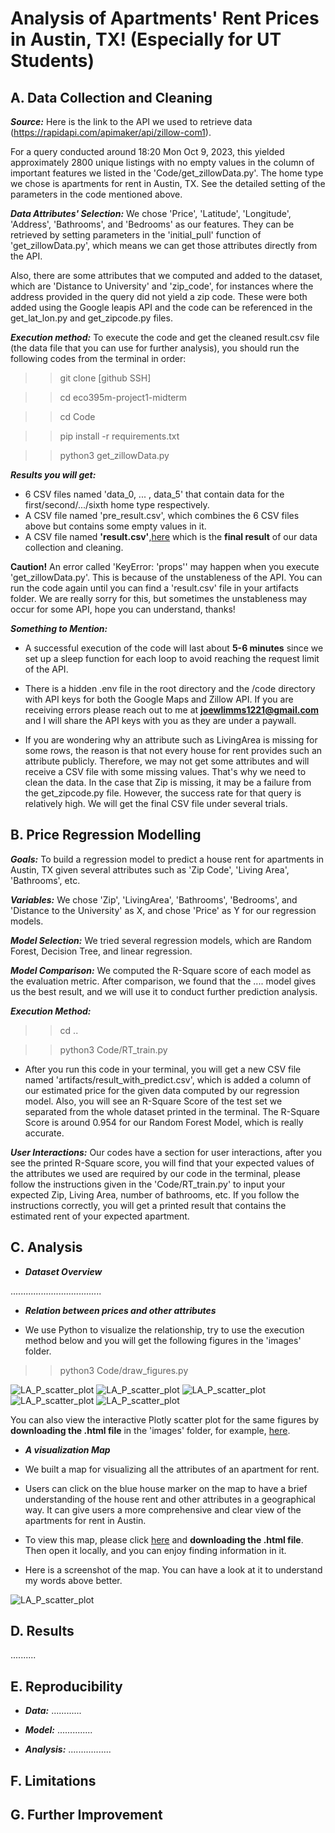 # Analysis of Apartments' Rent Prices in Austin, TX! (Especially for UT Students)


## A. Data Collection and Cleaning
 
***Source:*** Here is the link to the API we used to retrieve data (https://rapidapi.com/apimaker/api/zillow-com1). 

For a query conducted around 18:20 Mon Oct 9, 2023, this yielded approximately 2800 unique listings with no empty values in the column of important features we listed in the 'Code/get_zillowData.py'. The home type we chose is apartments for rent in Austin, TX. See the detailed setting of the parameters in the code mentioned above.

***Data Attributes' Selection:***
We chose 'Price', 'Latitude', 'Longitude', 'Address', 'Bathrooms', and 'Bedrooms' as our features. They can be retrieved by setting parameters in the 'initial_pull' function of 'get_zillowData.py', which means we can get those attributes directly from the API.

Also, there are some attributes that we computed and added to the dataset, which are 'Distance to University' and 'zip_code', for instances where the address provided in the query did not yield a zip code. These were both added using the Google leapis API and the code can be referenced in the get_lat_lon.py and get_zipcode.py files.


***Execution method:*** To execute the code and get the cleaned result.csv file (the data file that you can use for further analysis), you should run the following codes from the terminal in order: 

>> git clone [github SSH]

>> cd eco395m-project1-midterm

>> cd Code  

>> pip install -r requirements.txt

>> python3 get_zillowData.py

***Results you will get:***
* 6 CSV files named 'data_0, ... , data_5' that contain data for the first/second/.../sixth home type respectively.
* A CSV file named 'pre_result.csv', which combines the 6 CSV files above but contains some empty values in it.
* A CSV file named **'result.csv'**,[here](artifacts/result.csv) which is the **final result** of our data collection and cleaning.  

**Caution!** An error called 'KeyError: 'props'' may happen when you execute 'get_zillowData.py'. This is because of the unstableness of the API. You can run the code again until you can find a 'result.csv' file in your artifacts folder. We are really sorry for this, but sometimes the unstableness may occur for some API, hope you can understand, thanks!
 
   
***Something to Mention:***
 
* A successful execution of the code will last about **5-6 minutes** since we set up a sleep function for each loop to avoid reaching the request limit of the API. 


* There is a hidden .env file in the root directory and the /code directory with API keys for both the Google Maps and Zillow API. If you are receiving errors please reach out to me at **joewlimms1221@gmail.com** and I will share the API keys with you as they are under a paywall.


* If you are wondering why an attribute such as LivingArea is missing for some rows, the reason is that not every house for rent provides such an attribute publicly. Therefore, we may not get some attributes and will receive a CSV file with some missing values. That's why we need to clean the data. In the case that Zip is missing, it may be a failure from the get_zipcode.py file. However, the success rate for that query is relatively high. We will get the final CSV file under several trials.


## B. Price Regression Modelling

***Goals:*** To build a regression model to predict a house rent for apartments in Austin, TX given several attributes such as 'Zip Code', 'Living Area', 'Bathrooms', etc.

***Variables:*** We chose 'Zip', 'LivingArea', 'Bathrooms', 'Bedrooms', and 'Distance to the University' as X, and chose 'Price' as Y for our regression models.

***Model Selection:*** We tried several regression models, which are Random Forest, Decision Tree, and linear regression.

***Model Comparison:*** We computed the R-Square score of each model as the evaluation metric. After comparison, we found that the .... model gives us the best result, and we will use it to conduct further prediction analysis.
  
  
***Execution Method:***

>> cd ..

>> python3 Code/RT_train.py

* After you run this code in your terminal, you will get a new CSV file named 'artifacts/result_with_predict.csv', which is added a column of our estimated price for the given data computed by our regression model. Also, you will see an R-Square Score of the test set we separated from the whole dataset printed in the terminal. The R-Square Score is around 0.954 for our Random Forest Model, which is really accurate.

***User Interactions:***
Our codes have a section for user interactions, after you see the printed R-Square score, you will find that your expected values of the attributes we used are required by our code in the terminal, please follow the instructions given in the 'Code/RT_train.py' to input your expected Zip, Living Area, number of bathrooms, etc. If you follow the instructions correctly, you will get a printed result that contains the estimated rent of your expected apartment.





## C. Analysis


* ***Dataset Overview***

....................................



* ***Relation between prices and other attributes***

* We use Python to visualize the relationship, try to use the execution method below and you will get the following figures in the 'images' folder.

  
>> python3 Code/draw_figures.py

![LA_P_scatter_plot](images/Price_Area.png)
![LA_P_scatter_plot](images/Price_Distance.png)
![LA_P_scatter_plot](images/Price_Bathrooms.png)
![LA_P_scatter_plot](images/Price_Bedrooms.png)
![LA_P_scatter_plot](images/Price_Zip.png)


You can also view the interactive Plotly scatter plot for the same figures by **downloading the .html file** in the 'images' folder, for example, [here](images/DISvsPRICE_scatter_plot.html).

* ***A visualization Map***

* We built a map for visualizing all the attributes of an apartment for rent.

* Users can click on the blue house marker on the map to have a brief understanding of the house rent and other attributes in a geographical way. It can give users a more comprehensive and clear view of the apartments for rent in Austin.

* To view this map, please click [here](images/rent_price_map.html) and **downloading the .html file**. Then open it locally, and you can enjoy finding information in it.


* Here is a screenshot of the map. You can have a look at it to understand my words above better.


![LA_P_scatter_plot](images/screenshot_of_map.png)
  

## D. Results  
..........  


## E. Reproducibility

* ***Data:***
............
  
* ***Model:***
..............
  
* ***Analysis:***
.................
  
  



## F. Limitations

  
## G. Further Improvement





